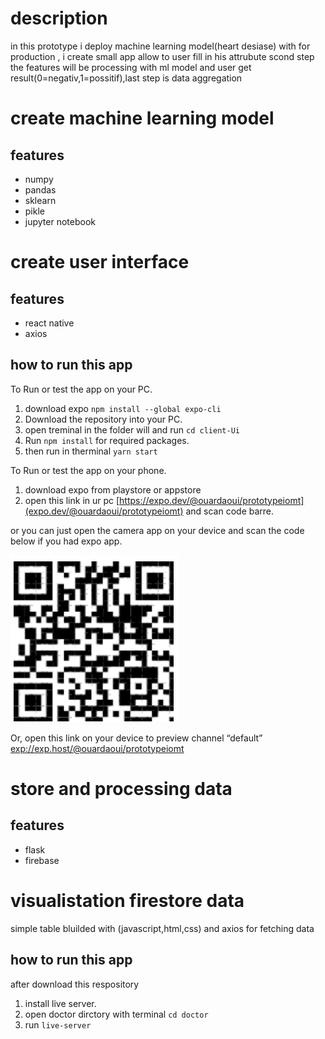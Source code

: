 <!-- heading -->
# description
in this prototype i deploy machine learning model(heart desiase)
with for production , i create small app allow to user fill in his attrubute scond step the features will be processing with ml model and user get result(0=negativ,1=possitif),last step is data aggregation 
# create machine learning model 
## features
- numpy
- pandas
- sklearn
- pikle
- jupyter notebook 
# create user interface
## features
- react native
- axios
## how to run this app
To Run or test the app on your PC.
1. download expo `npm install --global expo-cli`
2. Download the repository into your PC.
3. open treminal in the folder will and run `cd client-Ui`
4. Run `npm install` for required packages.
5. then run in therminal `yarn start`

To Run or test the app on your phone.
1. download expo from playstore or appstore
2. open this link in ur pc [https://expo.dev/@ouardaoui/prototypeiomt](expo.dev/@ouardaoui/prototypeiomt) and scan code barre.

or you can just open the camera app on your device and scan the code below if you had expo app.

![image](expo.png)

Or, open this link on your device to preview channel “default”
[exp://exp.host/@ouardaoui/prototypeiomt](exp://exp.host/@ouardaoui/prototypeiomt)
# store and processing data
## features
- flask 
- firebase
# visualistation firestore data 
simple table bluilded with (javascript,html,css) and axios for fetching data
## how to run this app
after download this respository
1. install live server.
2. open doctor dirctory with terminal `cd doctor` 
3. run `live-server`
